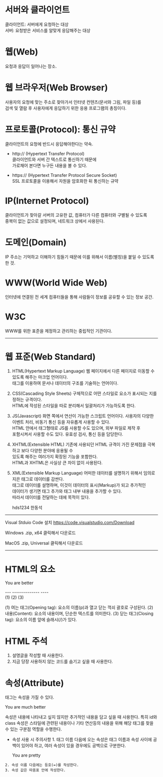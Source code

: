# 서버와 클라이언트
   클라이언트: 서버에게 요청하는 대상<br>
   서버: 요청받은 서비스를 알맞게 응답해주는 대상

# 웹(Web)
   요청과 응답이 일어나는 장소.

# 웹 브라우저(Web Browser)
   사용자의 요청에 맞는 주소로 찾아가서 인터넷 컨텐츠(문서와 그림, 파일 등)를<br>
   검색 및 열람 후 사용자에게 응답하기 위한 응용 프로그램의 총칭이다.

# 프로토콜(Protocol): 통신 규약
   클라이언트의 요청에 반드시 응답해야한다는 약속.

   - http:// (Hypertext Transfer Protocol)<br>
      클라이언트와 서버 간 텍스트로 통신하기 때문에<br>
      가로채어 본다면 누구든 내용을 볼 수 있다.<br>

   - https:// (Hypertext Transfer Protocol Secure Socket)<br>
      SSL 프로토콜을 이용해서 자원을 암호화한 뒤 통신하는 규약<br>

# IP(Internet Protocol)
   클라이언트가 찾아갈 서버의 고유한 값, 컴퓨터가 다른 컴퓨터와 구별될 수 있도록<br>
   중복이 없는 값으로 설정되며, 네트워크 상에서 사용된다.

# 도메인(Domain)
   IP 주소는 기억하고 이해하기 힘들기 때문에 이를 위해서 이름(별칭)을 붙일 수 있도록 한 것.

# WWW(World Wide Web)
   인터넷에 연결된 전 세계 컴퓨터들을 통해 사람들이 정보를 공유할 수 있는 정보 공간.

# W3C
   WWW를 위한 표준을 제정하고 관리하는 중립적인 기관이다.
   
---------------------------------------------------------------------------------
# 웹 표준(Web Standard)
   1. HTML(Hypertext Markup Language)
      웹 페이지에서 다른 페이지로 이동할 수 있도록 해주는 마크업 언어이다.<br>
      태그를 이용하여 문서나 데이터의 구조를 기술하는 언어이다.<br>

   3. CSS(Cascading Style Sheets)
      구체적으로 어떤 스타일로 요소가 표시되는 지를 정하는 규격이다.<br>
      HTML에 작성된 스타일을 따로 분리해서 일괄처리가 가능하도록 한다.<br>

   4. JS(Javascript)
      화면 쪽에서 연산이 가능한 스크립트 언어이다.
      사용자의 다양한 이벤트 처리, 비동기 통신 등을 자유롭게 사용할 수 있다.<br>
      HTML 안에서 태그형태로 JS를 사용할 수도 있으며, 외부 파일로 제작 후<br>
      포함시켜서 사용할 수도 있다. 유효성 검사, 통신 등을 담당한다.<br>

   5. XHTML(Extensible HTML)
      기존에 사용되던 HTML 규격이 가진 문제점을 극복하고 보다 다양한 분야에 응용될 수<br>
      있도록 해주는 여러가지 확장된 기능을 포함한다.<br>
      HTML과 XHTML은 사실상 큰 차이 없이 사용된다.<br>

   6. XML(Extensible Markup Language)
      어떠한 데이터를 설명하기 위해서 임의로 지은 태그로 데이터를 감싼다.<br>
      태그로 데이터를 설명하며, 이것이 데이터의 표시(Markup)가 되고 추가적인<br>
      데이터가 생기면 태그 추가와 태그 내부 내용을 추가할 수 있다.<br>
      따라서 데이터를 전달하는 데에 목적이 있다.<br>

      <?xml version="1.0">
      <user>
         <user-id>hds1234</user-id>
         <name>한동석</name>
      </user>
---------------------------------------------------------------------------------
Visual Stduio Code 설치
   https://code.visualstudio.com/Download

   Windows
      .zip, x64 클릭해서 다운로드

   MacOS
      .zip, Universal 클릭해서 다운로드
      
---------------------------------------------------------------------------------
# HTML의 요소
   <p> You are better </p>
   --- -------------- ----<br>
   (1)                           (2)                  (3)

   (1) 여는 태그(Opening tag): 요소의 이름(p)과 열고 닫는 꺽쇠 괄호로 구성된다.
   (2) 내용(Content): 요소의 내용이며, 단순한 텍스트를 의미한다.
   (3) 닫는 태그(Closing tag): 요소의 이름 앞에 슬래시(/)가 있다.

# HTML 주석
   <!-- 주석 -->

   1. 설명글을 작성할 때 사용한다.
   2. 지금 당장 사용하지 않는 코드를 숨기고 싶을 때 사용한다.

# 속성(Attribute)
   태그는 속성을 가질 수 있다.

   <p class="conversation"> You are much better </p>

   속성은 내용에 나타내고 싶지 않지만 추가적인 내용을 담고 싶을 때 사용한다.
   특히 id와 class 속성은 스타일에 관련된 내용이나 기타 연산등의 내용을 위해
   해당 태그를 찾을 수 있는 구분점 역할을 수행한다.

   - 속성 사용 시 주의사항
    1. 태그 이름 다음에 오는 속성은 태그 이름과 속성 사이에 공백이 있어야 하고,
       여러 속성이 있을 경우에도 공백으로 구분한다.
       <p id="p1" class="p-group"> You are pretty </p>

    2. 속성 이름 다음에는 등호(=)를 작성한다.
    3. 속성 값은 따옴표 안에 작성한다.
